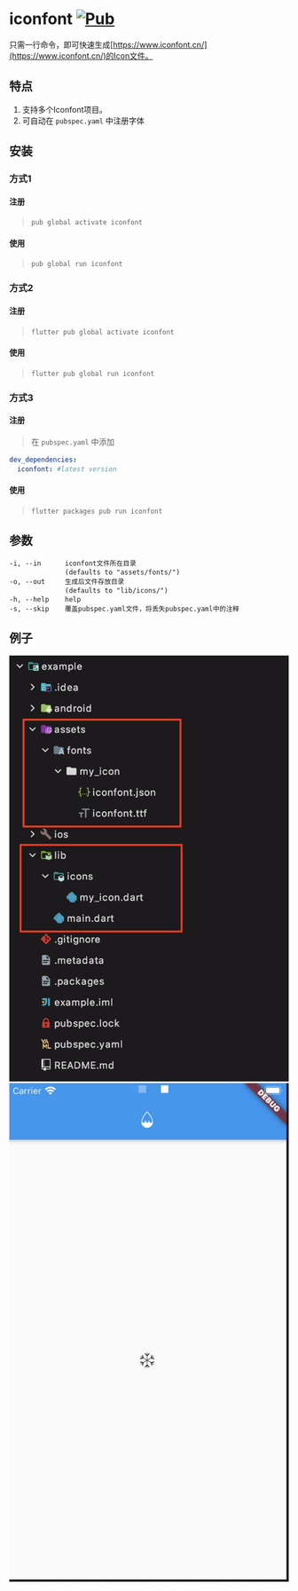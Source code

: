 # iconfont [![Pub](https://img.shields.io/pub/v/iconfont.svg?style=flat-square)](https://pub.dartlang.org/packages/iconfont)

只需一行命令，即可快速生成[https://www.iconfont.cn/](https://www.iconfont.cn/)的Icon文件。


## 特点

1. 支持多个Iconfont项目。
2. 可自动在 `pubspec.yaml` 中注册字体


## 安装

### 方式1

#### 注册
 
> `pub global activate iconfont`

#### 使用

> `pub global run iconfont`


### 方式2

#### 注册
 
> `flutter pub global activate iconfont`

#### 使用

> `flutter pub global run iconfont`


### 方式3

#### 注册
> 在 `pubspec.yaml` 中添加
```yaml
dev_dependencies:
  iconfont: #latest version
```

#### 使用

>  `flutter packages pub run iconfont`


## 参数
```text
-i, --in      iconfont文件所在目录
              (defaults to "assets/fonts/")
-o, --out     生成后文件存放目录
              (defaults to "lib/icons/")
-h, --help    help
-s, --skip    覆盖pubspec.yaml文件，将丢失pubspec.yaml中的注释
```


## 例子
![](img/2.png)
![](img/1.jpg)

